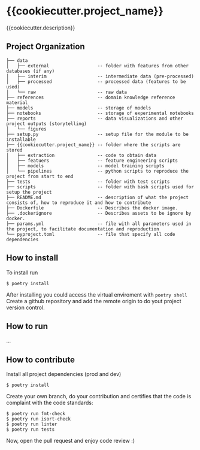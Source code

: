 {{cookiecutter.project_name}}
==============================

{{cookiecutter.description}}

Project Organization
------------
```
├── data
│   ├── external                  -- folder with features from other databases (if any)
│   ├── interim                   -- intermediate data (pre-processed)
│   ├── processed                 -- processed data (features to be used)
│   └── raw                       -- raw data
├── references                    -- domain knowledge reference material
├── models                        -- storage of models
├── notebooks                     -- storage of experimental notebooks
├── reports                       -- data visualizations and other project outputs (storytelling)
│   └── figures
├── setup.py                      -- setup file for the module to be installable
├── {{cookiecutter.project_name}} -- folder where the scripts are stored
│   ├── extraction                -- code to obtain data
│   ├── featuers                  -- feature engineering scripts
│   ├── models                    -- model training scripts
│   └── pipelines                 -- python scripts to reproduce the project from start to end                    
├── tests                         -- folder with test scripts
├── scripts                       -- folder with bash scripts used for setup the project
├── README.md                     -- description of what the project consists of, how to reproduce it and how to contribute
├── Dockerfile                    -- Describes the docker image.
├── .dockerignore                 -- Describes assets to be ignore by docker.
├── params.yml                    -- file with all parameters used in the project, to facilitate documentation and reproduction
└── pyproject.toml                -- file that specify all code dependencies
```

## How to install
To install run
```
$ poetry install
```
After installing you could access the virtual enviroment with `poetry shell` \
Create a github repository and add the remote origin to do yout project version control.

## How to run
...

## How to contribute
Install all project dependencies (prod and dev)
```
$ poetry install
```

Create your own branch, do your contribution and certifies that the code is complaint with the code standards:
```
$ poetry run fmt-check
$ poetry run isort-check
$ poetry run linter
$ poetry run tests
```
Now, open the pull request and enjoy code review :)